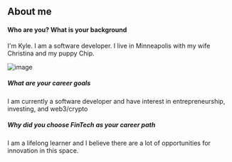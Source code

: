 ## About me

#### Who are you? What is your background
I'm Kyle. I am a software developer. I live in Minneapolis with my wife Christina and my puppy Chip. 

![image](https://user-images.githubusercontent.com/1554573/176804763-8902b1dc-5514-45b2-977b-ca7109c384a6.png)


##### What are your career goals
I am currently a software developer and have interest in entrepreneurship, investing, and web3/crypto

##### Why did you choose FinTech as your career path
I am a lifelong learner and I believe there are a lot of opportunities for innovation in this space.
